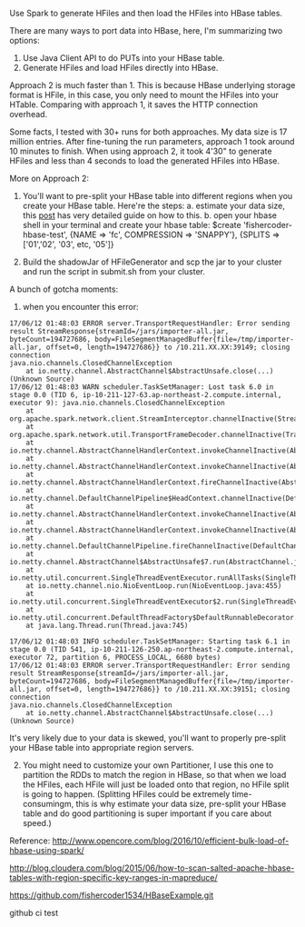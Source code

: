 Use Spark to generate HFiles and then load the HFiles into HBase tables.

There are many ways to port data into HBase, here, I'm summarizing two options:
1. Use Java Client API to do PUTs into your HBase table.
2. Generate HFiles and load HFiles directly into HBase.

Approach 2 is much faster than 1. This is because HBase underlying storage format is HFile, in this case, you only need to mount the HFiles into your HTable.
Comparing with approach 1, it saves the HTTP connection overhead.

Some facts, I tested with 30+ runs for both approaches.
My data size is 17 million entries.
After fine-tuning the run parameters, approach 1 took around 10 minutes to finish.
When using approach 2, it took 4'30" to generate HFiles and less than 4 seconds to load the generated HFiles into HBase.


More on Approach 2:
1. You'll want to pre-split your HBase table into different regions when you create your HBase table. Here're the steps:
   a. estimate your data size, this [post](http://www.opencore.com/blog/2016/10/efficient-bulk-load-of-hbase-using-spark/) has very detailed guide on how to this.
   b. open your hbase shell in your terminal and create your hbase table: $create 'fishercoder-hbase-test', {NAME => 'fc',  COMPRESSION => 'SNAPPY'}, {SPLITS =>  ['01','02', '03', etc, '05']}

2. Build the shadowJar of HFileGenerator and scp the jar to your cluster and run the script in submit.sh from your cluster.

A bunch of gotcha moments:
1. when you encounter this error:
```
17/06/12 01:48:03 ERROR server.TransportRequestHandler: Error sending result StreamResponse{streamId=/jars/importer-all.jar, byteCount=194727686, body=FileSegmentManagedBuffer{file=/tmp/importer-all.jar, offset=0, length=194727686}} to /10.211.XX.XX:39149; closing connection
java.nio.channels.ClosedChannelException
    at io.netty.channel.AbstractChannel$AbstractUnsafe.close(...)(Unknown Source)
17/06/12 01:48:03 WARN scheduler.TaskSetManager: Lost task 6.0 in stage 0.0 (TID 6, ip-10-211-127-63.ap-northeast-2.compute.internal, executor 9): java.nio.channels.ClosedChannelException
    at org.apache.spark.network.client.StreamInterceptor.channelInactive(StreamInterceptor.java:60)
    at org.apache.spark.network.util.TransportFrameDecoder.channelInactive(TransportFrameDecoder.java:179)
    at io.netty.channel.AbstractChannelHandlerContext.invokeChannelInactive(AbstractChannelHandlerContext.java:251)
    at io.netty.channel.AbstractChannelHandlerContext.invokeChannelInactive(AbstractChannelHandlerContext.java:237)
    at io.netty.channel.AbstractChannelHandlerContext.fireChannelInactive(AbstractChannelHandlerContext.java:230)
    at io.netty.channel.DefaultChannelPipeline$HeadContext.channelInactive(DefaultChannelPipeline.java:1289)
    at io.netty.channel.AbstractChannelHandlerContext.invokeChannelInactive(AbstractChannelHandlerContext.java:251)
    at io.netty.channel.AbstractChannelHandlerContext.invokeChannelInactive(AbstractChannelHandlerContext.java:237)
    at io.netty.channel.DefaultChannelPipeline.fireChannelInactive(DefaultChannelPipeline.java:893)
    at io.netty.channel.AbstractChannel$AbstractUnsafe$7.run(AbstractChannel.java:691)
    at io.netty.util.concurrent.SingleThreadEventExecutor.runAllTasks(SingleThreadEventExecutor.java:408)
    at io.netty.channel.nio.NioEventLoop.run(NioEventLoop.java:455)
    at io.netty.util.concurrent.SingleThreadEventExecutor$2.run(SingleThreadEventExecutor.java:140)
    at io.netty.util.concurrent.DefaultThreadFactory$DefaultRunnableDecorator.run(DefaultThreadFactory.java:144)
    at java.lang.Thread.run(Thread.java:745)

17/06/12 01:48:03 INFO scheduler.TaskSetManager: Starting task 6.1 in stage 0.0 (TID 541, ip-10-211-126-250.ap-northeast-2.compute.internal, executor 72, partition 6, PROCESS_LOCAL, 6680 bytes)
17/06/12 01:48:03 ERROR server.TransportRequestHandler: Error sending result StreamResponse{streamId=/jars/importer-all.jar, byteCount=194727686, body=FileSegmentManagedBuffer{file=/tmp/importer-all.jar, offset=0, length=194727686}} to /10.211.XX.XX:39151; closing connection
java.nio.channels.ClosedChannelException
    at io.netty.channel.AbstractChannel$AbstractUnsafe.close(...)(Unknown Source)
```
It's very likely due to your data is skewed, you'll want to properly pre-split your HBase table into appropriate region servers.

2. You might need to customize your own Partitioner, I use this one to partition the RDDs to match the region in HBase, so that when we load
   the HFiles, each HFile will just be loaded onto that region, no HFile split is going to happen. (Splitting HFiles could be extremely time-consumingm, this
   is why estimate your data size, pre-split your HBase table and do good partitioning is super important if you care about speed.)


Reference:
http://www.opencore.com/blog/2016/10/efficient-bulk-load-of-hbase-using-spark/

http://blog.cloudera.com/blog/2015/06/how-to-scan-salted-apache-hbase-tables-with-region-specific-key-ranges-in-mapreduce/

https://github.com/fishercoder1534/HBaseExample.git 

github ci test